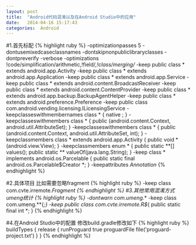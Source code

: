 ```yaml
---
layout: post
title:  "Android代码混淆以及在Android Studio中的应用"
date:   2014-04-16 15:17:43
categories:  Android
---
```



#1.首先标配
{% highlight ruby %}
-optimizationpasses 5
-dontusemixedcaseclassnames
-dontskipnonpubliclibraryclasses
-dontpreverify
-verbose
-optimizations !code/simplification/arithmetic,!field/*,!class/merging/*
-keep public class * extends android.app.Activity
-keep public class * extends android.app.Application
-keep public class * extends android.app.Service
-keep public class * extends android.content.BroadcastReceiver
-keep public class * extends android.content.ContentProvider
-keep public class * extends android.app.backup.BackupAgentHelper
-keep public class * extends android.preference.Preference
-keep public class com.android.vending.licensing.ILicensingService
-keepclasseswithmembernames class * {
    native <methods>;
}
-keepclasseswithmembers class * {
    public <init>(android.content.Context, android.util.AttributeSet);
}
-keepclasseswithmembers class * {
    public <init>(android.content.Context, android.util.AttributeSet, int);
}
-keepclassmembers class * extends android.app.Activity {
   public void *(android.view.View);
}
-keepclassmembers enum * {
    public static **[] values();
    public static ** valueOf(java.lang.String);
}
-keep class * implements android.os.Parcelable {
  public static final android.os.Parcelable$Creator *;
}
-keepattributes *Annotation*
{% endhighlight %}


#2.具体项目
比如需要忽略fragment
{% highlight ruby %}
-keep class com.cvte.irremote.*Fragment
{% endhighlight %}
#3.其他常用混淆方式
umeng统计
{% highlight ruby %}
-dontwarn com.umeng.**
-keep class com.umeng.**{*;}
-keep public class com.cvte.irremote.R$*{
    public static final int *;
}
{% endhighlight %}

#4.在Android Studio中的配置
修改build.gradle修改如下
{% highlight ruby %}
buildTypes {
    release {
        runProguard true
        proguardFile file('proguard-project.txt')
    }
}
{% endhighlight %}
